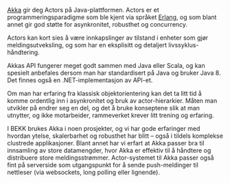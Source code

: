 [Akka](http://akka.io/) gir deg Actors på Java-plattformen. Actors er et programmeringsparadigme som ble kjent via språket [Erlang](https://www.erlang.org/), og som blant annet gir god støtte for asynkronitet, robusthet og concurrency.

Actors kan kort sies å være innkapslinger av tilstand i enheter som gjør meldingsutveksling, og som har en eksplisitt og detaljert livssyklus-håndtering.

Akkas API fungerer meget godt sammen med Java eller Scala, og kan spesielt anbefales dersom man har standardisert på Java og bruker Java 8. Det finnes også en .NET-implementasjon av API-et.

Om man har erfaring fra klassisk objektorientering kan det ta litt tid å komme ordentlig inn i asynkronitet og bruk av actor-hierarkier. Måten man utvikler på endrer seg en del, og det å bruke konseptene slik at man utnytter, og ikke motarbeider, rammeverket krever litt trening og erfaring.

I BEKK brukes Akka i noen prosjekter, og vi har gode erfaringer med hvordan ytelse, skalerbarhet og robusthet har blitt – også i tildels komplekse clustrede applikasjoner. Blant annet har vi erfart at Akka passer bra til innsamling av store datamengder, hvor Akka er effektiv til å håndtere og distribuere store meldingsstrømmer. Actor-systemet til Akka passer også fint på serverside som utgangspunkt for å sende push-meldinger til nettleser (via websockets, long polling eller lignende).